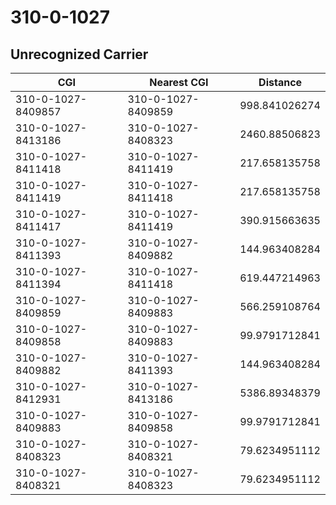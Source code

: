 # 310-0-1027
## Unrecognized Carrier


| CGI | Nearest CGI | Distance |
|-----|-------------|----------|
| 310-0-1027-8409857 | 310-0-1027-8409859 | 998.841026274 |
| 310-0-1027-8413186 | 310-0-1027-8408323 | 2460.88506823 |
| 310-0-1027-8411418 | 310-0-1027-8411419 | 217.658135758 |
| 310-0-1027-8411419 | 310-0-1027-8411418 | 217.658135758 |
| 310-0-1027-8411417 | 310-0-1027-8411419 | 390.915663635 |
| 310-0-1027-8411393 | 310-0-1027-8409882 | 144.963408284 |
| 310-0-1027-8411394 | 310-0-1027-8411418 | 619.447214963 |
| 310-0-1027-8409859 | 310-0-1027-8409883 | 566.259108764 |
| 310-0-1027-8409858 | 310-0-1027-8409883 | 99.9791712841 |
| 310-0-1027-8409882 | 310-0-1027-8411393 | 144.963408284 |
| 310-0-1027-8412931 | 310-0-1027-8413186 | 5386.89348379 |
| 310-0-1027-8409883 | 310-0-1027-8409858 | 99.9791712841 |
| 310-0-1027-8408323 | 310-0-1027-8408321 | 79.6234951112 |
| 310-0-1027-8408321 | 310-0-1027-8408323 | 79.6234951112 |

